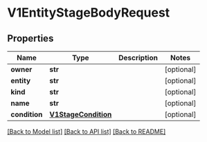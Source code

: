 # V1EntityStageBodyRequest


## Properties
Name | Type | Description | Notes
------------ | ------------- | ------------- | -------------
**owner** | **str** |  | [optional] 
**entity** | **str** |  | [optional] 
**kind** | **str** |  | [optional] 
**name** | **str** |  | [optional] 
**condition** | [**V1StageCondition**](V1StageCondition.md) |  | [optional] 

[[Back to Model list]](../README.md#documentation-for-models) [[Back to API list]](../README.md#documentation-for-api-endpoints) [[Back to README]](../README.md)


